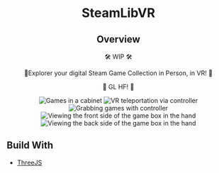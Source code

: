 <h1 align="center">
 SteamLibVR
</h1>

<h2 align="center">Overview</h2>
<p align="center"> 🛠 WIP 🛠 </p>
<p align="center"> 🎉Explorer your digital Steam Game Collection in Person, in VR! 🎉 </p>
<p align="center"> 🎉 GL HF! 🎉 </p>

<section align="center">
<img alt="Games in a cabinet" src="https://res.cloudinary.com/kana/image/upload/v1656958649/Screenshot_2022-07-04_201633_uvgwui.png">
<img alt="VR teleportation via controller" src="https://res.cloudinary.com/kana/image/upload/v1656958647/Screenshot_2022-07-04_201639_tzzc8o.png">
<img alt="Grabbing games with controller" src="https://res.cloudinary.com/kana/image/upload/v1656958647/Screenshot_2022-07-04_201624_ixcyj3.png">
<img alt="Viewing the front side of the game box in the hand" src="https://res.cloudinary.com/kana/image/upload/v1656958655/Screenshot_2022-07-04_201619_z5cm1z.png">
<img alt="Viewing the back side of the game box in the hand" src="https://res.cloudinary.com/kana/image/upload/v1656958648/Screenshot_2022-07-04_201614_j5bkvj.png">
</section>

<h2>Build With</h2>

<ul>
<li> <a target="_blank" rel="noopener noreferrer" href="https://threejs.org/">ThreeJS</a></li>
</ul>
